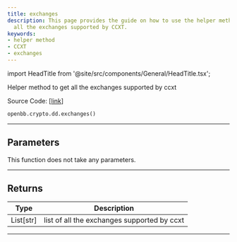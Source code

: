 ```yaml
---
title: exchanges
description: This page provides the guide on how to use the helper method, which gets
  all the exchanges supported by CCXT.
keywords:
- helper method
- CCXT
- exchanges
---
```


import HeadTitle from '@site/src/components/General/HeadTitle.tsx';

<HeadTitle title="crypto.dd.exchanges - Reference | OpenBB SDK Docs" />

Helper method to get all the exchanges supported by ccxt

Source Code: [[link](https://github.com/OpenBB-finance/OpenBBTerminal/tree/main/openbb_terminal/cryptocurrency/due_diligence/ccxt_model.py#L10)]

```python
openbb.crypto.dd.exchanges()
```

---

## Parameters

This function does not take any parameters.

---

## Returns

| Type | Description |
| ---- | ----------- |
| List[str] | list of all the exchanges supported by ccxt |
---

